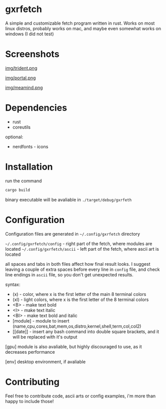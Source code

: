 # gxrfetch
A simple and customizable fetch program written in rust.
Works on most linux distros, probably works on mac, and maybe even somewhat works on windows (I did not test)

# Screenshots

[img/trident.png](img/trident.png)

[img/portal.png](img/portal.png)

[img/meamind.png](img/megamind.png)

# Dependencies
* rust
* coreutils

optional:
* nerdfonts - icons

# Installation
run the command

```bash
cargo build
```

binary executable will be avaliable in `./target/debug/gxrfeth`

# Configuration

Configuration files are generated in `~/.config/gxrfetch` directory

`~/.config/gxrfetch/config` - right part of the fetch, where modules are located
`~/.config/gxrfetch/ascii` - left part of the fetch, where ascii art is located

all spaces and tabs in both files affect how final result looks.
I suggest leaving a couple of extra spaces before every line in `config` file,
and check line endings in `ascii` file, so you don't get unexpected results.

syntax:

* (x) - color, where x is the first letter of the main 8 terminal colors
* (xl) - light colors, where x is the first letter of the 8 terminal colors
* \<B> - make text bold
* \<I> - make text italic
* \<BI> - make text bold and italic
* [module] - module to insert (name,cpu,cores,bat,mem,os,distro,kernel,shell,term,col,col2)
* [\[date]] - insert any bash command into double square brackets, and it will be replaced
with it's output

[gpu] module is also avaliable, but highly discouraged to use, as it decreases performance

[env] desktop environment, if avaliable

# Contributing

Feel free to contribute code, ascii arts or config examples, i'm more than happy to include those!

